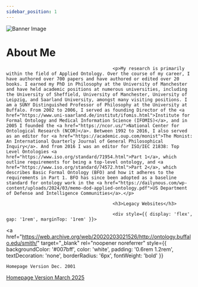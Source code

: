 ```yaml
---
sidebar_position: 1
---
```


<div style={{
  backgroundColor: '#e6f0fa',
  padding: '0rem 0',
  textAlign: 'center',
  marginBottom: '0rem'
}}>
<img 
  src="/img/barry.avif" 
  alt="Banner Image" 
  style={{
    maxWidth: '300px',
    width: '100%',
    height: 'auto',
    borderRadius: '8px',
    display: 'block',
	margin: '0 auto',
  }} 
/>

</div>


# About Me
											<p>My research is primarily within the field of Applied Ontology. Over the course of my career, I have authored over 700 papers and have authored or edited over 20 books. I earned my PhD in Philosophy at the University of Manchester and have held academic positions at numerous universities, including the University of Sheffield, University of Manchester, University of Leipzig, and Saarland University, amongst many visiting positions. I am a SUNY Distinguished Professor of Philosophy at the University at Buffalo. From 2002 to 2006, I served as founding Director of the <a href="https://www.uni-saarland.de/institut/ifomis.html">Institute for Formal Ontology and Medical Information Science (IFOMIS)</a>, and in 2005 I founded the <a href="https://ncor.us/">National Center for Ontological Research (NCOR)</a>. Between 1992 to 2016, I also served as an editor for <a href="https://academic.oup.com/monist">The Monist: An International Quarterly Journal of General Philosophical Inquiry</a>. And from 2016 I was an editor for ISO/IEC 21838: Top Level Ontologies <a href="https://www.iso.org/standard/71954.html">Part 1</a>, which outline requirements for being a top-level ontology, and <a href="https://www.iso.org/standard/74572.html">Part 2</a>, which describes Basic Formal Ontology (BFO) and how it adheres to the requirements in Part 1. BFO has since been adopted as a baseline standard for ontology work in the <a href="https://dailynous.com/wp-content/uploads/2024/03/memo-dod-applied-ontology.pdf">US Department of Defense and Intelligence Communities</a>.</p>

											<h3>Legacy Websites</h3>

											<div style={{ display: 'flex', gap: '1rem', marginTop: '1rem' }}>
  <a 
    href="https://web.archive.org/web/20020203021526/http://ontology.buffalo.edu/smith/" 
    target="_blank" 
    rel="noopener noreferrer"
    style={{
      backgroundColor: '#007bff',
      color: 'white',
      padding: '0.6rem 1.2rem',
      textDecoration: 'none',
      borderRadius: '6px',
      fontWeight: 'bold'
    }}
  >
    Homepage Version Dec. 2001
  </a>
  <a 
    href="https://ontology.buffalo.edu/smith/" 
    target="_blank" 
    rel="noopener noreferrer"
    style={{
      backgroundColor: '#007bff',
      color: 'white',
      padding: '0.6rem 1.2rem',
      textDecoration: 'none',
      borderRadius: '6px',
      fontWeight: 'bold'
    }}
  >
    Homepage Version March 2025
  </a>
</div>
